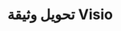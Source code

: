 ﻿---
title: تحويل وثيقة Visio
linktitle: تحويل وثيقة Visio
type: docs
weight: 40
url: /ar/java/converting/
description: يحتوي هذا القسم على وصف لجميع الخيارات الممكنة لتحويل وثائق Visio على Java باستخدام مكتبة Aspose.Diagram.
---
